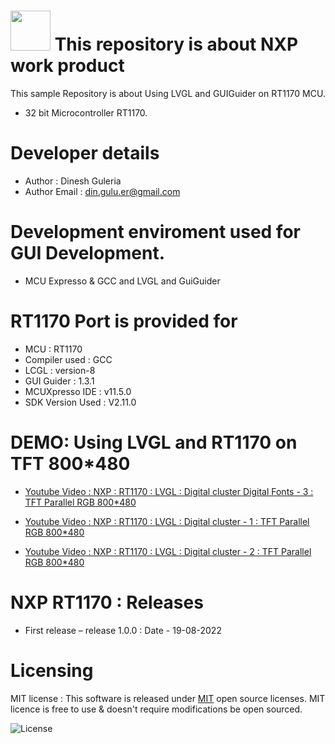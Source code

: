 # <img src="https://www.nxp.com/assets/images/en/logos-internal/NXP_logo_RGB_web.jpg" width="64" height="64"> This repository is about NXP work product
This sample Repository is about Using LVGL and GUIGuider on  RT1170 MCU.
* 32 bit Microcontroller RT1170.

# Developer details
* Author  : Dinesh Guleria
* Author Email : din.gulu.er@gmail.com

# Development enviroment used for GUI Development.
* MCU Expresso & GCC and LVGL and GuiGuider

# RT1170 Port is provided for
* MCU : RT1170
* Compiler used : GCC
* LCGL : version-8
* GUI Guider : 1.3.1
* MCUXpresso IDE : v11.5.0
* SDK Version Used : V2.11.0


# DEMO:  Using LVGL and RT1170 on TFT 800*480
- [Youtube Video  : NXP : RT1170 : LVGL : Digital cluster Digital Fonts - 3 : TFT Parallel RGB 800*480](https://www.youtube.com/watch?v=r9GEG_DiVCo)

- [Youtube Video  : NXP : RT1170 : LVGL : Digital cluster - 1 : TFT Parallel RGB 800*480](https://www.youtube.com/watch?v=Mg707zV9vOY)

- [Youtube Video  : NXP : RT1170 : LVGL : Digital cluster - 2 : TFT Parallel RGB 800*480](https://www.youtube.com/shorts/gF7o0Z975iE)


# NXP RT1170 : Releases
* First release – release 1.0.0  : Date - 19-08-2022

# Licensing
MIT license : This software is released under [MIT](https://opensource.org/licenses/MIT) open source licenses.
MIT licence is free to use & doesn't require modifications be open sourced.

![](https://encrypted-tbn0.gstatic.com/images?q=tbn:ANd9GcRYQoSrP63RCORrRsqBdpHP8vywuqwxtKY1rw&usqp=CAU "License")
